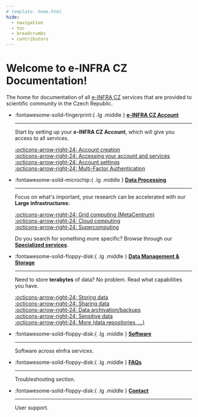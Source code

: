 ```yaml
---
# template: home.html
hide:
  - navigation
  - toc
  - breadcrumbs
  - contributors
---
```

# Welcome to e-INFRA CZ Documentation!

The home for documentation of all [e-INFRA CZ](https://www.e-infra.cz/en) services that are provided to scientific community in the Czech Republic.

<!-- # e-INFRA CZ Data Services -->

<div class="grid cards" markdown>

-   :fontawesome-solid-fingerprint:{ .lg .middle } [__e-INFRA CZ Account__](./account)

    ---

    Start by setting up your **e-INFRA CZ Account**, which will give you access to all services.

    [:octicons-arrow-right-24: Account creation](./account/creation)   
    [:octicons-arrow-right-24: Accessing your account and services](./account/access)   
    [:octicons-arrow-right-24: Account settings](./account/management/)   
    [:octicons-arrow-right-24: Multi-Factor Authentication](./account/mfa/setup)
<!---  [:octicons-arrow-right-24: Account properties and lifecycle](/account/properties)    
--->


-   :fontawesome-solid-microchip:{ .lg .middle } [__Data Processing__](./compute)

    ---

    Focus on what's important, your research can be accelerated with our **Large infrastructures**:

    [:octicons-arrow-right-24: Grid computing (MetaCentrum)](./compute/grid)   
    [:octicons-arrow-right-24: Cloud computing](./compute/openstack/)   
    [:octicons-arrow-right-24: Supercomputing](./compute/supercomputing/)   

    Do you search for something more specific? Browse through our **[Specialized services](./compute/#specialized-services)**.

-   :fontawesome-solid-floppy-disk:{ .lg .middle } [__Data Management & Storage__](./storage)

    ---

    Need to store **terabytes** of data? No problem. Read what capabilities you have.

    [:octicons-arrow-right-24: Storing data](./storage/)   
    [:octicons-arrow-right-24: Sharing data](./storage/)   
    [:octicons-arrow-right-24: Data archivation/backups](./storage/)   
    [:octicons-arrow-right-24: Sensitive data](./storage/)   
    [:octicons-arrow-right-24: More (data repositories, ...)](./storage/)   

</div>

<div class="grid cards" markdown>

-   :fontawesome-solid-floppy-disk:{ .lg .middle } [__Software__](./software)

    ---

    Software across eInfra services.

-   :fontawesome-solid-floppy-disk:{ .lg .middle } [__FAQs__](./faqs)

    ---

    Troubleshooting section.

-   :fontawesome-solid-floppy-disk:{ .lg .middle } [__Contact__](./contact)

    ---

    User support.

</div>

[a]: https://www.cesnet.cz/?lang=en
[b]: https://www.cerit-sc.cz/
[c]: https://www.it4i.cz/en
[g]: emailto:support
